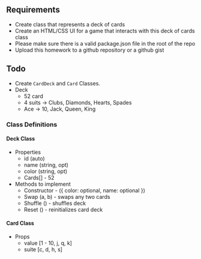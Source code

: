 ## Requirements

- Create class that represents a deck of cards
- Create an HTML/CSS UI for a game that interacts with this deck of cards class
- Please make sure there is a valid package.json file in the root of the repo
- Upload this homework to a github repository or a github gist

## Todo

- Create `CardDeck` and `Card` Classes.
- Deck
  - 52 card
  - 4 suits -> Clubs, Diamonds, Hearts, Spades
  - Ace -> 10, Jack, Queen, King

### Class Definitions

#### Deck Class

- Properties
  - id (auto)
  - name (string, opt)
  - color (string, opt)
  - Cards[] - 52
- Methods to implement
  - Constructor - ({ color: optional, name: optional })
  - Swap (a, b) - swaps any two cards
  - Shuffle () - shuffles deck
  - Reset () - reinitializes card deck

#### Card Class

- Props
  - value [1 - 10, j, q, k]
  - suite [c, d, h, s]
